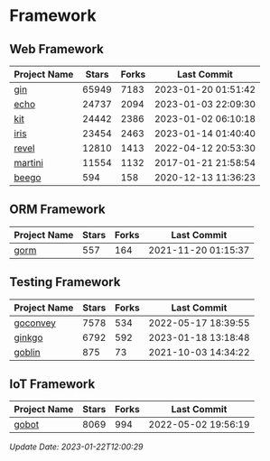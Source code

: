 # Framework

## Web Framework
| Project Name | Stars | Forks | Last Commit |
| ------------ | ----- | ----- | ----------- |
| [gin](https://github.com/gin-gonic/gin) | 65949 | 7183 | 2023-01-20 01:51:42 |
| [echo](https://github.com/labstack/echo) | 24737 | 2094 | 2023-01-03 22:09:30 |
| [kit](https://github.com/go-kit/kit) | 24442 | 2386 | 2023-01-02 06:10:18 |
| [iris](https://github.com/kataras/iris) | 23454 | 2463 | 2023-01-14 01:40:40 |
| [revel](https://github.com/revel/revel) | 12810 | 1413 | 2022-04-12 20:53:30 |
| [martini](https://github.com/go-martini/martini) | 11554 | 1132 | 2017-01-21 21:58:54 |
| [beego](https://github.com/astaxie/beego) | 594 | 158 | 2020-12-13 11:36:23 |

## ORM Framework
| Project Name | Stars | Forks | Last Commit |
| ------------ | ----- | ----- | ----------- |
| [gorm](https://github.com/jinzhu/gorm) | 557 | 164 | 2021-11-20 01:15:37 |

## Testing Framework
| Project Name | Stars | Forks | Last Commit |
| ------------ | ----- | ----- | ----------- |
| [goconvey](https://github.com/smartystreets/goconvey) | 7578 | 534 | 2022-05-17 18:39:55 |
| [ginkgo](https://github.com/onsi/ginkgo) | 6792 | 592 | 2023-01-18 13:18:48 |
| [goblin](https://github.com/franela/goblin) | 875 | 73 | 2021-10-03 14:34:22 |

## IoT Framework
| Project Name | Stars | Forks | Last Commit |
| ------------ | ----- | ----- | ----------- |
| [gobot](https://github.com/hybridgroup/gobot) | 8069 | 994 | 2022-05-02 19:56:19 |

*Update Date: 2023-01-22T12:00:29*